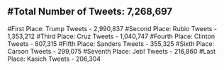 #Total Number of Tweets: 7,268,697 
---
#First Place: Trump Tweets - 2,990,837
#Second Place: Rubio Tweets - 1,353,212
#Third Place: Cruz Tweets - 1,040,747
#Fourth Place: Clinton Tweets - 807,315
#Fifth Place: Sanders Tweets - 355,325
#Sixth Place: Carson Tweets - 299,075
#Seventh Place: Jeb! Tweets - 216,860
#Last Place: Kasich Tweets - 206,304
